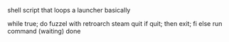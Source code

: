shell script that loops a launcher
basically

while true; do
fuzzel with retroarch steam quit
if quit; then exit; fi
else run command (waiting)
done
